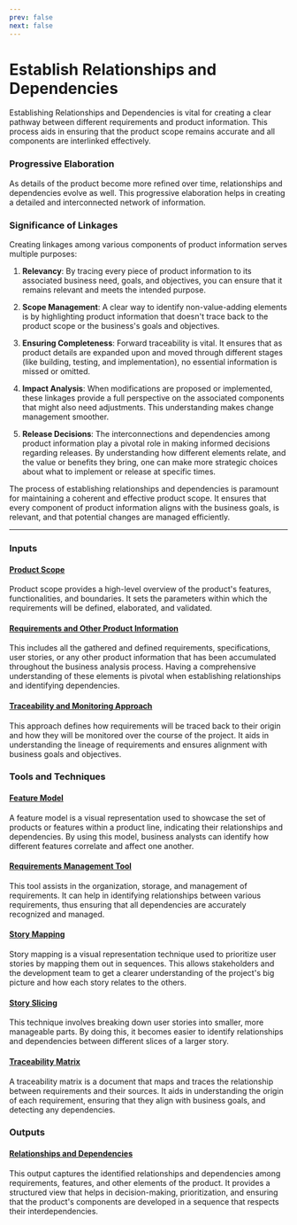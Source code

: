 ```yaml
---
prev: false
next: false
---
```


# Establish Relationships and Dependencies

Establishing Relationships and Dependencies is vital for creating a clear pathway between different requirements and product information. This process aids in ensuring that the product scope remains accurate and all components are interlinked effectively.

### Progressive Elaboration

As details of the product become more refined over time, relationships and dependencies evolve as well. This progressive elaboration helps in creating a detailed and interconnected network of information.

### Significance of Linkages

Creating linkages among various components of product information serves multiple purposes:

1. **Relevancy**: By tracing every piece of product information to its associated business need, goals, and objectives, you can ensure that it remains relevant and meets the intended purpose.

2. **Scope Management**: A clear way to identify non-value-adding elements is by highlighting product information that doesn't trace back to the product scope or the business's goals and objectives.

3. **Ensuring Completeness**: Forward traceability is vital. It ensures that as product details are expanded upon and moved through different stages (like building, testing, and implementation), no essential information is missed or omitted.

4. **Impact Analysis**: When modifications are proposed or implemented, these linkages provide a full perspective on the associated components that might also need adjustments. This understanding makes change management smoother.

5. **Release Decisions**: The interconnections and dependencies among product information play a pivotal role in making informed decisions regarding releases. By understanding how different elements relate, and the value or benefits they bring, one can make more strategic choices about what to implement or release at specific times.

The process of establishing relationships and dependencies is paramount for maintaining a coherent and effective product scope. It ensures that every component of product information aligns with the business goals, is relevant, and that potential changes are managed efficiently.

---

### Inputs

#### [Product Scope](/content/gist/business-analysis/inputs-outputs/assessment-of-business-value.md)

Product scope provides a high-level overview of the product's features, functionalities, and boundaries. It sets the parameters within which the requirements will be defined, elaborated, and validated.

#### [Requirements and Other Product Information](/content/gist/business-analysis/inputs-outputs/elicitation-results-unconfirmed-confirmed.md)

This includes all the gathered and defined requirements, specifications, user stories, or any other product information that has been accumulated throughout the business analysis process. Having a comprehensive understanding of these elements is pivotal when establishing relationships and identifying dependencies.

#### [Traceability and Monitoring Approach](/content/gist/business-analysis/inputs-outputs/assessment-of-business-value.md)

This approach defines how requirements will be traced back to their origin and how they will be monitored over the course of the project. It aids in understanding the lineage of requirements and ensures alignment with business goals and objectives.

### Tools and Techniques

#### [Feature Model](/content/gist/business-analysis/tools-techniques/benchmarking.md)

A feature model is a visual representation used to showcase the set of products or features within a product line, indicating their relationships and dependencies. By using this model, business analysts can identify how different features correlate and affect one another.

#### [Requirements Management Tool](/content/gist/business-analysis/tools-techniques/benchmarking.md)

This tool assists in the organization, storage, and management of requirements. It can help in identifying relationships between various requirements, thus ensuring that all dependencies are accurately recognized and managed.

#### [Story Mapping](/content/gist/business-analysis/tools-techniques/benchmarking.md)

Story mapping is a visual representation technique used to prioritize user stories by mapping them out in sequences. This allows stakeholders and the development team to get a clearer understanding of the project's big picture and how each story relates to the others.

#### [Story Slicing](/content/gist/business-analysis/tools-techniques/benchmarking.md)

This technique involves breaking down user stories into smaller, more manageable parts. By doing this, it becomes easier to identify relationships and dependencies between different slices of a larger story.

#### [Traceability Matrix](/content/gist/business-analysis/tools-techniques/benchmarking.md)

A traceability matrix is a document that maps and traces the relationship between requirements and their sources. It aids in understanding the origin of each requirement, ensuring that they align with business goals, and detecting any dependencies.

### Outputs

#### [Relationships and Dependencies](/content/gist/business-analysis/inputs-outputs/elicitation-results-unconfirmed-confirmed.md)

This output captures the identified relationships and dependencies among requirements, features, and other elements of the product. It provides a structured view that helps in decision-making, prioritization, and ensuring that the product's components are developed in a sequence that respects their interdependencies.
